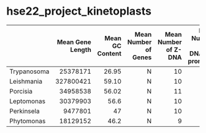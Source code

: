 # hse22_project_kinetoplasts

|                                               |   Mean Gene Length |   Mean GC Content |   Mean Number of Genes |   Mean Number of Z-DNA |   Mean Number of Z-DNA in a promoter |   
|:----------------------------------------------|--------------:|---------------:|--------------------------:|-------------------------:|-------------------------------------:|
Trypanosoma | 25378171 | 26.95 | N | 10 | 599
Leishmania | 327800421 | 59.10 | N | 10 |600 
Porcisia | 34958538 | 56.02 | N | 11 | 600 
Leptomonas | 30379903 | 56.6  | N | 10 | 600
Perkinsela | 9477801 | 47 | N | 10 | 600
Phytomonas | 18129152 | 46.2 | N | 9 | 600



